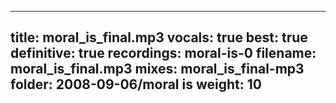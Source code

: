 
---
title: moral_is_final.mp3
vocals: true
best: true
definitive: true
recordings: moral-is-0
filename: moral_is_final.mp3
mixes: moral_is_final-mp3
folder: 2008-09-06/moral is
weight: 10
---
